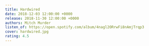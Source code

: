 ```yaml
---
title: Hardwired
date: 2018-12-03 12:00:00 +0000
release: 2018-11-30 12:00:00 +0000
authors: Mitch Murder
listen_of: https://open.spotify.com/album/4nagl2ORrwFi8nAmjTrqp3
cover: hardwired.jpg
rating: 4.5
---
```

